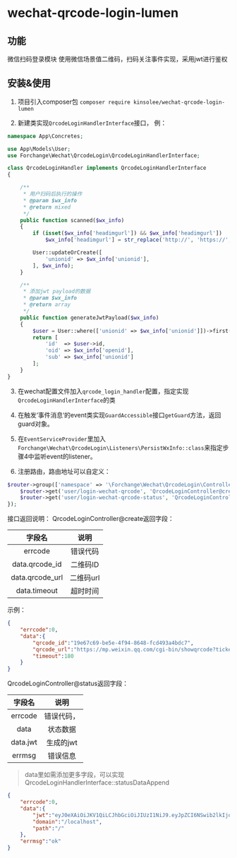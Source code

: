 # wechat-qrcode-login-lumen
## 功能
微信扫码登录模块
使用微信场景值二维码，扫码关注事件实现，采用jwt进行鉴权

## 安装&使用

1. 项目引入composer包
```composer require kinsolee/wechat-qrcode-login-lumen```

2. 新建类实现```QrcodeLoginHandlerInterface```接口， 例：
```php
namespace App\Concretes;

use App\Models\User;
use Forchange\Wechat\QrcodeLogin\QrcodeLoginHandlerInterface;

class QrcodeLoginHandler implements QrcodeLoginHandlerInterface
{

    /**
     * 用户扫码后执行的操作
     * @param $wx_info
     * @return mixed
     */
    public function scanned($wx_info)
    {
        if (isset($wx_info['headimgurl']) && $wx_info['headimgurl'])
            $wx_info['headimgurl'] = str_replace('http://', 'https://', $wx_info['headimgurl']);

        User::updateOrCreate([
            'unionid' => $wx_info['unionid'],
        ], $wx_info);
    }

    /**
     * 添加jwt payload的数据
     * @param $wx_info
     * @return array
     */
    public function generateJwtPayload($wx_info)
    {
        $user = User::where(['unionid' => $wx_info['unionid']])->first();
        return [
            'id'  => $user->id,
            'oid' => $wx_info['openid'],
            'sub' => $wx_info['unionid']
        ];
    }
}
```

3. 在wechat配置文件加入`qrcode_login_handler`配置，指定实现`QrcodeLoginHandlerInterface`的类



4. 在触发‘事件消息‘的event类实现`GuardAccessible`接口`getGuard`方法，返回guard对象。
5. 在`EventServiceProvider`里加入`Forchange\Wechat\QrcodeLogin\Listeners\PersistWxInfo::class`来指定步骤4中监听event的listener。

6. 注册路由，路由地址可以自定义：
```php
$router->group(['namespace' => '\Forchange\Wechat\QrcodeLogin\Controllers'], function ($router) {
    $router->get('user/login-wechat-qrcode', 'QrcodeLoginController@create');
    $router->get('user/login-wechat-qrcode-status', 'QrcodeLoginController@status');
});
```

接口返回说明：
QrcodeLoginController@create返回字段：

| 字段名 | 说明 |
|:---:|:---:|
|errcode|错误代码|
|data.qrcode_id|二维码ID|
|data.qrcode_url|二维码url|
|data.timeout|超时时间|

示例：
```json
{
    "errcode":0,
    "data":{
        "qrcode_id":"19e67c69-be5e-4f94-8648-fcd493a4bdc7",
        "qrcode_url":"https://mp.weixin.qq.com/cgi-bin/showqrcode?ticket=gQEy8DwAAAAAAAAAAS5odHRwOi8vd2VpeGluLnFxLmNvbS9xLzAybmQtTXNJU1E5c1UxWXdBWGhxMU4AAgRs4-taAwS0AAAA",
        "timeout":180
    }
}
```

QrcodeLoginController@status返回字段：

| 字段名 | 说明 |
|:---:|:---:|
|errcode|错误代码，|
|data|状态数据|
|data.jwt|生成的jwt|
|errmsg|错误信息|

>data里如需添加更多字段，可以实现QrcodeLoginHandlerInterface::statusDataAppend

```json
{
    "errcode":0,
    "data":{
        "jwt":"eyJ0eXAiOiJKV1QiLCJhbGciOiJIUzI1NiJ9.eyJpZCI6NSwib2lkIjoibzhrVUlzNnllT0RYb0N5RW5YREtpVU9VTE5TVSIsInN1YiI6Im84NkM5c3lHaTRKWmVQUHBfbXdQSU90b2R2d2siLCJhcHAiOiJmZWF0dXJlX3BhbmRhY2xhc3NfYWJjIiwiZXhwIjoxNTI5MDMxMzE4LCJ2ZXIiOiJub2RlIn0.CajzV7hrRS_JlAfEsOK1mmU7OzHX864Y2Ylr1QVxYtQ",
        "domain":"/localhost",
        "path":"/"
    },
    "errmsg":"ok"
}
```




